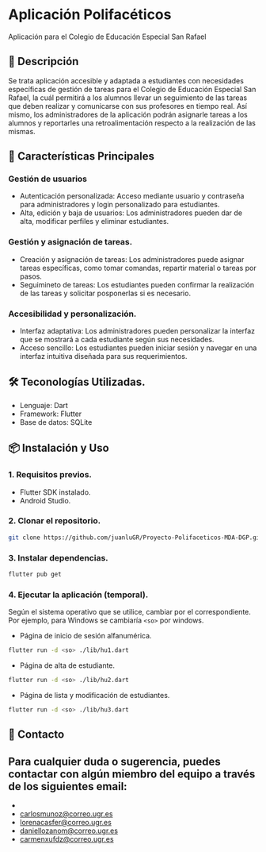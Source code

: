 # Aplicación Polifacéticos

Aplicación para el Colegio de Educación Especial San Rafael

## 📝 Descripción

Se trata aplicación accesible y adaptada a estudiantes con necesidades específicas de gestión de tareas para el Colegio de Educación Especial San Rafael, la cuál permitirá a los alumnos llevar un seguimiento de las tareas que deben realizar y comunicarse con sus profesores en tiempo real. 
Así mismo, los administradores de la aplicación podrán asignarle tareas a los alumnos y reportarles una retroalimentación respecto a la realización de las mismas.


## 🚀 Características Principales

### Gestión de usuarios
- Autenticación personalizada:
Acceso mediante usuario y contraseña para administradores y login personalizado para estudiantes.
- Alta, edición y baja de usuarios:
Los administradores pueden dar de alta, modificar perfiles y eliminar estudiantes.

### Gestión y asignación de tareas.
- Creación y asignación de tareas:
Los administradores puede asignar tareas específicas, como tomar comandas, repartir material o tareas por pasos.
- Seguimineto de tareas:
Los estudiantes pueden confirmar la realización de las tareas y solicitar posponerlas si es necesario.

### Accesibilidad y personalización.
- Interfaz adaptativa:
Los administradores pueden personalizar la interfaz que se mostrará a cada estudiante según sus necesidades.
- Acceso sencillo:
Los estudiantes pueden iniciar sesión y navegar en una interfaz intuitiva diseñada para sus requerimientos.

## 🛠️ Teconologías Utilizadas.
- Lenguaje: Dart
- Framework: Flutter
- Base de datos: SQLite

## 📦 Instalación y Uso
### 1. Requisitos previos.
- Flutter SDK instalado.
- Android Studio.

### 2. Clonar el repositorio.
```bash
git clone https://github.com/juanluGR/Proyecto-Polifaceticos-MDA-DGP.git
```

### 3. Instalar dependencias.
```bash
flutter pub get
```

### 4. Ejecutar la aplicación (temporal).
Según el sistema operativo que se utilice, cambiar <so> por el correspondiente. Por ejemplo, para Windows se cambiaría `<so>` por windows.

- Página de inicio de sesión alfanumérica.
```bash
flutter run -d <so> ./lib/hu1.dart
```

- Página de alta de estudiante.
```bash
flutter run -d <so> ./lib/hu2.dart
```

- Página de lista y modificación de estudiantes.
```bash
flutter run -d <so> ./lib/hu3.dart
```

## 📧 Contacto
Para cualquier duda o sugerencia, puedes contactar con algún miembro del equipo a través de los siguientes email:
- 
-
- carlosmunoz@correo.ugr.es
- lorenacasfer@correo.ugr.es
- daniellozanom@correo.ugr.es
- carmenxufdz@correo.ugr.es
